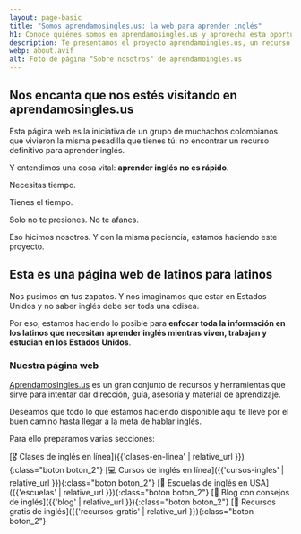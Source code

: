 ```yaml
---
layout: page-basic
title: "Somos aprendamosingles.us: la web para aprender inglés"
h1: Conoce quiénes somos en aprendamosingles.us y aprovecha esta oportunidad
description: Te presentamos el proyecto aprendamoingles.us, un recurso para aprender a hablar inglés hecho por latinos para latinos que viven en USA. ¡Aprovecha!
webp: about.avif
alt: Foto de página "Sobre nosotros" de aprendamoingles.us
---
```

## Nos encanta que nos estés visitando en aprendamosingles.us

Esta página web es la iniciativa de un grupo de muchachos colombianos que vivieron la misma pesadilla que tienes tú: no encontrar un recurso definitivo para aprender inglés.

Y entendimos una cosa vital: **aprender inglés no es rápido**.

Necesitas tiempo.

Tienes el tiempo.

Solo no te presiones. No te afanes.

Eso hicimos nosotros. Y con la misma paciencia, estamos haciendo este proyecto.

## Esta es una página web de latinos para latinos

Nos pusimos en tus zapatos. Y nos imaginamos que estar en Estados Unidos y no saber inglés debe ser toda una odisea.

Por eso, estamos haciendo lo posible para **enfocar toda la información en los latinos que necesitan aprender inglés mientras viven, trabajan y estudian en los Estados Unidos**.

### Nuestra página web

[AprendamosIngles.us](/) es un gran conjunto de recursos y herramientas que sirve para intentar dar dirección, guía, asesoría y material de aprendizaje.

Deseamos que todo lo que estamos haciendo disponible aquí te lleve por el buen camino hasta llegar a la meta de hablar inglés.

Para ello preparamos varias secciones:

[🎖️ Clases de inglés en línea]({{'clases-en-linea' | relative_url }}){:class="boton boton_2"}
[💻 Cursos de inglés en línea]({{'cursos-ingles' | relative_url }}){:class="boton boton_2"}
[🏫 Escuelas de inglés en USA]({{'escuelas' | relative_url }}){:class="boton boton_2"}
[📄 Blog con consejos de inglés]({{'blog' | relative_url }}){:class="boton boton_2"}
[🎁 Recursos gratis de inglés]({{'recursos-gratis' | relative_url }}){:class="boton boton_2"}
